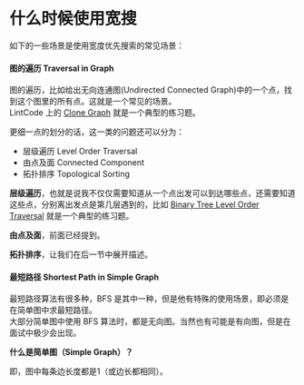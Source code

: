 # 什么时候使用宽搜

如下的一些场景是使用宽度优先搜索的常见场景：

#### 图的遍历 Traversal in Graph

图的遍历，比如给出无向连通图(Undirected Connected Graph)中的一个点，找到这个图里的所有点。这就是一个常见的场景。\
LintCode 上的 [Clone Graph](http://www.lintcode.com/problem/clone-graph) 就是一个典型的练习题。

更细一点的划分的话，这一类的问题还可以分为：

* 层级遍历 Level Order Traversal
* 由点及面 Connected Component
* 拓扑排序 Topological Sorting

**层级遍历**，也就是说我不仅仅需要知道从一个点出发可以到达哪些点，还需要知道这些点，分别离出发点是第几层遇到的，比如 [Binary Tree Level Order Traversal](http://www.lintcode.com/problem/binary-tree-level-order-traversal/) 就是一个典型的练习题。

**由点及面**，前面已经提到。

**拓扑排序**，让我们在后一节中展开描述。

#### 最短路径 Shortest Path in Simple Graph

最短路径算法有很多种，BFS 是其中一种，但是他有特殊的使用场景，即必须是在简单图中求最短路径。\
大部分简单图中使用 BFS 算法时，都是无向图。当然也有可能是有向图，但是在面试中极少会出现。

**什么是简单图（Simple Graph）？**

即，图中每条边长度都是1（或边长都相同）。
